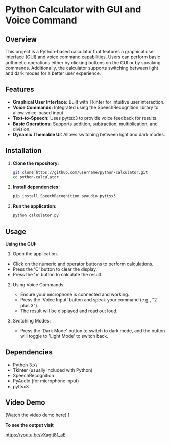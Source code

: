 
# Python Calculator with GUI and Voice Command

## Overview

This project is a Python-based calculator that features a graphical user interface (GUI) and voice command capabilities. Users can perform basic arithmetic operations either by clicking buttons on the GUI or by speaking commands. Additionally, the calculator supports switching between light and dark modes for a better user experience.

## Features

- **Graphical User Interface:** Built with Tkinter for intuitive user interaction.
- **Voice Commands:** Integrated using the SpeechRecognition library to allow voice-based input.
- **Text-to-Speech:** Uses pyttsx3 to provide voice feedback for results.
- **Basic Operations:** Supports addition, subtraction, multiplication, and division.
- **Dynamic Themable UI:** Allows switching between light and dark modes.

## Installation

1. **Clone the repository:**
   ```bash
   git clone https://github.com/username/python-calculator.git
   cd python-calculator
   ```
   
2. **Install dependencies:**
   ```bash
   pip install SpeechRecognition pyaudio pyttsx3
   ```

3. **Run the application:**
   ```bash
   python calculator.py
   ```
   
## Usage
**Using the GUI:**

1. Open the application.
  - Click on the numeric and operator buttons to perform calculations.
  - Press the 'C' button to clear the display.
  - Press the '=' button to calculate the result.
    
2. Using Voice Commands:
   - Ensure your microphone is connected and working.
   - Press the 'Voice Input' button and speak your command (e.g., "2 plus 3").
   - The result will be displayed and read out loud.

3. Switching Modes:
   - Press the 'Dark Mode' button to switch to dark mode, and the button will toggle to 'Light Mode' to switch back.

     
## Dependencies
 - Python 3.x\
 - Tkinter (usually included with Python)
 - SpeechRecognition
 - PyAudio (for microphone input)
 - pyttsx3


## Video Demo
(Watch the video demo here)
[






















**To see the output 
visit**

https://youtu.be/vXagtj81_aE
